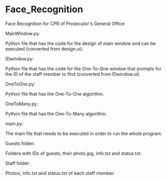# Face_Recognition
Face Recognition for CPR of Prosecutor's General Office

MainWindow.py:

  Python file that has the code for the design of main window and can be executed (converted from design.ui).
  
IDwindow.py:

  Python file that has the code for the One-To-One window that prompts for the ID of the staff member to find (converted from IDwindow.ui).
  
OneToOne.py:

  Python file that has the One-To-One algorithm.
  
OneToMany.py:

  Python file that has the One-To-Many algorithm.
  
main.py:

  The main file that needs to be executed in order to run the whole program.
  
Guests folder:

  Folders with IDs of guests, their photo.jpg, info.txt and status.txt.
  
Staff folder:

  Photos, info.txt and status.txt of each staff member.
